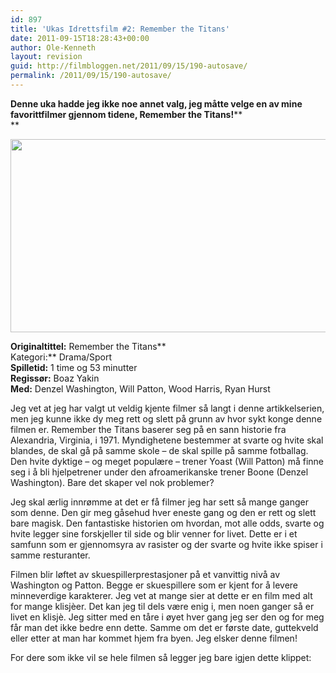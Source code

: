 ```yaml
---
id: 897
title: 'Ukas Idrettsfilm #2: Remember the Titans'
date: 2011-09-15T18:28:43+00:00
author: Ole-Kenneth
layout: revision
guid: http://filmbloggen.net/2011/09/15/190-autosave/
permalink: /2011/09/15/190-autosave/
---
```

**Denne uka hadde jeg ikke noe annet valg, jeg måtte velge en av mine favorittfilmer gjennom tidene, Remember the Titans!****  
** 

[<img class="alignnone size-large wp-image-249" title="remember the titans" src="http://filmbloggen.net/wp-content/uploads//2011/04/remember-the-titans-1024x511.jpg" alt="" width="620" height="309" />](http://filmbloggen.net/wp-content/uploads//2011/04/remember-the-titans.jpg)

**Originaltittel:** Remember the Titans**  
Kategori:** Drama/Sport  
**Spilletid:** 1 time og 53 minutter  
**Regissør:** Boaz Yakin  
**Med:** Denzel Washington, Will Patton, Wood Harris, Ryan Hurst

Jeg vet at jeg har valgt ut veldig kjente filmer så langt i denne artikkelserien, men jeg kunne ikke dy meg rett og slett på grunn av hvor sykt konge denne filmen er. Remember the Titans baserer seg på en sann historie fra Alexandria, Virginia, i 1971. Myndighetene bestemmer at svarte og hvite skal blandes, de skal gå på samme skole &#8211; de skal spille på samme fotballag. Den hvite dyktige &#8211; og meget populære &#8211; trener Yoast (Will Patton) må finne seg i å bli hjelpetrener under den afroamerikanske trener Boone (Denzel Washington). Bare det skaper vel nok problemer?

Jeg skal ærlig innrømme at det er få filmer jeg har sett så mange ganger som denne. Den gir meg gåsehud hver eneste gang og den er rett og slett bare magisk. Den fantastiske historien om hvordan, mot alle odds, svarte og hvite legger sine forskjeller til side og blir venner for livet. Dette er i et samfunn som er gjennomsyra av rasister og der svarte og hvite ikke spiser i samme resturanter.

Filmen blir løftet av skuespillerprestasjoner på et vanvittig nivå av Washington og Patton. Begge er skuespillere som er kjent for å levere minneverdige karakterer. Jeg vet at mange sier at dette er en film med alt for mange klisjèer. Det kan jeg til dels være enig i, men noen ganger så er livet en klisjè. Jeg sitter med en tåre i øyet hver gang jeg ser den og for meg får man det ikke bedre enn dette. Samme om det er første date, guttekveld eller etter at man har kommet hjem fra byen. Jeg elsker denne filmen!

For dere som ikke vil se hele filmen så legger jeg bare igjen dette klippet:

<div class="video-shortcode">
</div>